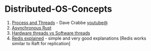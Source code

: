 # Distributed-OS-Concepts

1. [Process and Threads](https://www.youtube.com/watch?v=exbKr6fnoUw) - Dave Crabbe [youtube@](https://www.youtube.com/@davecrabbe4579/)
2. [Asynchronous Rust](https://www.youtube.com/watch?v=0HwrZp9CBD4)
3. [Hardware threads vs Software threads](https://stackoverflow.com/a/5593389/15745884)
4. [Redis explained](https://architecturenotes.co/redis/) - simple and very good explanations [Redis works similar to Raft for replication]
